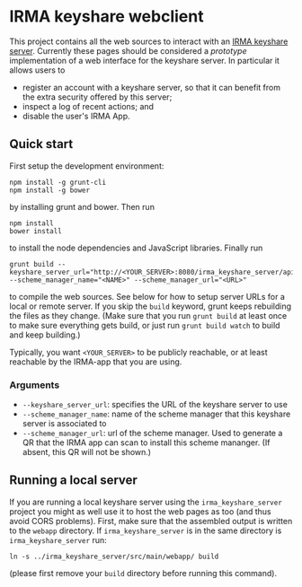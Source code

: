 IRMA keyshare webclient
======================

This project contains all the web sources to interact with an [IRMA keyshare server](https://github.com/credentials/irma_keyshare_server). Currently these pages should be considered a *prototype* implementation of a web interface for the keyshare server. In particular it allows users to

 * register an account with a keyshare server, so that it can benefit from the extra security offered by this server;
 * inspect a log of recent actions; and
 * disable the user's IRMA App.

## Quick start

First setup the development environment:

    npm install -g grunt-cli
    npm install -g bower

by installing grunt and bower. Then run

    npm install
    bower install

to install the node dependencies and JavaScript libraries. Finally run

    grunt build --keyshare_server_url="http://<YOUR_SERVER>:8080/irma_keyshare_server/api/v1 --scheme_manager_name="<NAME>" --scheme_manager_url="<URL>"

to compile the web sources. See below for how to setup server URLs for a local or remote server. If you skip the `build` keyword, grunt keeps rebuilding the files as they change. (Make sure that you run `grunt build` at least once to make sure everything gets build, or just run `grunt build watch` to build and keep building.)

Typically, you want `<YOUR_SERVER>` to be publicly reachable, or at least reachable by the IRMA-app that you are using.

### Arguments

 * `--keyshare_server_url`: specifies the URL of the keyshare server to use
 * `--scheme_manager_name`: name of the scheme manager that this keyshare server is associated to
 * `--scheme_manager_url`: url of the scheme manager. Used to generate a QR that the IRMA app can scan to install this scheme mananger. (If absent, this QR will not be shown.)

## Running a local server

If you are running a local keyshare server using the `irma_keyshare_server` project you might as well use it to host the web pages as too (and thus avoid CORS problems). First, make sure that the assembled output is written to the `webapp` directory. If `irma_keyshare_server` is in the same directory is `irma_keyshare_server` run:

    ln -s ../irma_keyshare_server/src/main/webapp/ build

(please first remove your `build` directory before running this command).
